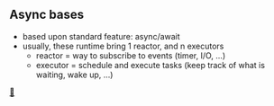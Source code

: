 ## Async bases
* based upon standard feature: async/await
* usually, these runtime bring 1 reactor, and n executors
    * reactor = way to subscribe to events (timer, I/O, ...)
    * executor = schedule and execute tasks (keep track of what is waiting, wake up, ...)

[📒](https://rust-lang.github.io/async-book/01_getting_started/01_chapter.html)